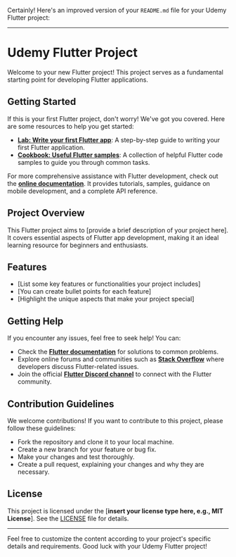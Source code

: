 Certainly! Here's an improved version of your `README.md` file for your Udemy Flutter project:

---

# Udemy Flutter Project

Welcome to your new Flutter project! This project serves as a fundamental starting point for developing Flutter applications.

## Getting Started

If this is your first Flutter project, don't worry! We've got you covered. Here are some resources to help you get started:

- [**Lab: Write your first Flutter app**](https://docs.flutter.dev/get-started/codelab): A step-by-step guide to writing your first Flutter application.
- [**Cookbook: Useful Flutter samples**](https://docs.flutter.dev/cookbook): A collection of helpful Flutter code samples to guide you through common tasks.

For more comprehensive assistance with Flutter development, check out the [**online documentation**](https://docs.flutter.dev/). It provides tutorials, samples, guidance on mobile development, and a complete API reference.

## Project Overview

This Flutter project aims to [provide a brief description of your project here]. It covers essential aspects of Flutter app development, making it an ideal learning resource for beginners and enthusiasts.

## Features

- [List some key features or functionalities your project includes]
- [You can create bullet points for each feature]
- [Highlight the unique aspects that make your project special]

## Getting Help

If you encounter any issues, feel free to seek help! You can:

- Check the [**Flutter documentation**](https://docs.flutter.dev/) for solutions to common problems.
- Explore online forums and communities such as [**Stack Overflow**](https://stackoverflow.com/questions/tagged/flutter) where developers discuss Flutter-related issues.
- Join the official [**Flutter Discord channel**](https://flutter.dev/community/discord) to connect with the Flutter community.

## Contribution Guidelines

We welcome contributions! If you want to contribute to this project, please follow these guidelines:

- Fork the repository and clone it to your local machine.
- Create a new branch for your feature or bug fix.
- Make your changes and test thoroughly.
- Create a pull request, explaining your changes and why they are necessary.

## License

This project is licensed under the [**insert your license type here, e.g., MIT License**]. See the [LICENSE](LICENSE) file for details.

---

Feel free to customize the content according to your project's specific details and requirements. Good luck with your Udemy Flutter project!
